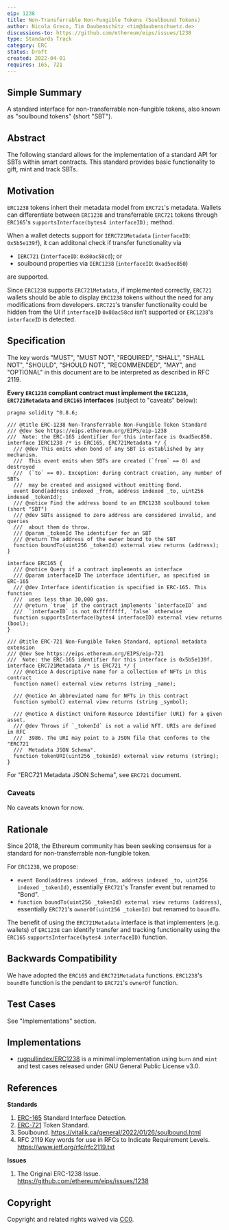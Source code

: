 ```yaml
---
eip: 1238
title: Non-Transferrable Non-Fungible Tokens (Soulbound Tokens)
author: Nicola Greco, Tim Daubenschütz <tim@daubenschuetz.de>
discussions-to: https://github.com/ethereum/eips/issues/1238
type: Standards Track
category: ERC
status: Draft
created: 2022-04-01
requires: 165, 721
---
```


## Simple Summary

A standard interface for non-transferrable non-fungible tokens, also known as
"soulbound tokens" (short "SBT").

## Abstract

The following standard allows for the implementation of a standard API for SBTs
within smart contracts. This standard provides basic functionality to gift,
mint and track SBTs.

## Motivation

`ERC1238` tokens inhert their metadata model from `ERC721`'s metadata. Wallets
can differentiate between `ERC1238` and transferrable `ERC721` tokens through
`ERC165`'s `supportsInterface(bytes4 interfaceID);` method.

When a wallet detects support for `IERC721Metadata` (`interfaceID`:
`0x5b5e139f`), it can additonal check if transfer functionality via

- `IERC721` (`interfaceID`: `0x80ac58cd`); or
- soulbound properties via `IERC1238` (`interfaceID`: `0xad5ec850`)

are supported.

Since `ERC1238` supports `ERC721Metadata`, if implemented correctly, `ERC721` wallets
should be able to display `ERC1238` tokens without the need for any modifications
from developers. `ERC721`'s transfer functionality could be hidden from the UI if
`interfaceID` `0x80ac58cd` isn't supported or `ERC1238`'s `interfaceID` is
detected.

## Specification

The key words "MUST", "MUST NOT", "REQUIRED", "SHALL", "SHALL NOT", "SHOULD",
"SHOULD NOT", "RECOMMENDED", "MAY", and "OPTIONAL" in this document are to be
interpreted as described in RFC 2119.

**Every `ERC1238` compliant contract must implement the `ERC1238`,
`ERC721Metadata` and `ERC165` interfaces** (subject to "caveats" below):

```solidity
pragma solidity ^0.8.6;

/// @title ERC-1238 Non-Transferrable Non-Fungible Token Standard
/// @dev See https://eips.ethereum.org/EIPS/eip-1238
///  Note: the ERC-165 identifier for this interface is 0xad5ec850.
interface IERC1238 /* is ERC165, ERC721Metadata */ {
  /// @dev This emits when bond of any SBT is established by any mechanism.
  ///  This event emits when SBTs are created (`from` == 0) and destroyed
  ///  (`to` == 0). Exception: during contract creation, any number of SBTs
  ///  may be created and assigned without emitting Bond.
  event Bond(address indexed _from, address indexed _to, uint256 indexed _tokenId);
  /// @notice Find the address bound to an ERC1238 soulbound token (short "SBT")
  /// @dev SBTs assigned to zero address are considered invalid, and queries
  ///  about them do throw.
  /// @param _tokenId The identifier for an SBT
  /// @return The address of the owner bound to the SBT
  function boundTo(uint256 _tokenId) external view returns (address);
}

interface ERC165 {
  /// @notice Query if a contract implements an interface
  /// @param interfaceID The interface identifier, as specified in ERC-165
  /// @dev Interface identification is specified in ERC-165. This function
  ///  uses less than 30,000 gas.
  /// @return `true` if the contract implements `interfaceID` and
  ///  `interfaceID` is not 0xffffffff, `false` otherwise
  function supportsInterface(bytes4 interfaceID) external view returns (bool);
}

/// @title ERC-721 Non-Fungible Token Standard, optional metadata extension
/// @dev See https://eips.ethereum.org/EIPS/eip-721
///  Note: the ERC-165 identifier for this interface is 0x5b5e139f.
interface ERC721Metadata /* is ERC721 */ {
  /// @notice A descriptive name for a collection of NFTs in this contract
  function name() external view returns (string _name);

  /// @notice An abbreviated name for NFTs in this contract
  function symbol() external view returns (string _symbol);

  /// @notice A distinct Uniform Resource Identifier (URI) for a given asset.
  /// @dev Throws if `_tokenId` is not a valid NFT. URIs are defined in RFC
  ///  3986. The URI may point to a JSON file that conforms to the "ERC721
  ///  Metadata JSON Schema".
  function tokenURI(uint256 _tokenId) external view returns (string);
}
```

For "ERC721 Metadata JSON Schema", see `ERC721` document.

### Caveats

No caveats known for now.

## Rationale

Since 2018, the Ethereum community has been seeking consensus for a standard
for non-transferrable non-fungible token.

For `ERC1238`, we propose:

- `event Bond(address indexed _from, address indexed _to, uint256 indexed _tokenId)`, essentially `ERC721`'s Transfer event but renamed to "Bond".
- `function boundTo(uint256 _tokenId) external view returns (address)`,
  essentially `ERC721`'s `ownerOf(uint256 _tokenId)` but renamed to `boundTo`.

The benefit of using the `ERC721Metadata` interface is that implementers (e.g.
wallets) of `ERC1238` can identify transfer and tracking functionality using the
`ERC165` `supportsInterface(bytes4 interfaceID)` function.

## Backwards Compatibility

We have adopted the `ERC165` and `ERC721Metadata` functions. `ERC1238`'s
`boundTo` function is the pendant to `ERC721`'s `ownerOf` function.

## Test Cases

See "Implementations" section.

## Implementations

- [rugpullindex/ERC1238](https://github.com/rugpullindex/ERC1238) is a minimal
  implementation using `burn` and `mint` and test cases released under GNU
  General Public License v3.0.

## References

**Standards**

1. [ERC-165](./eip-165.md) Standard Interface Detection.
1. [ERC-721](https://github.com/ethereum/EIPs/issues/721) Token Standard.
1. Soulbound. https://vitalik.ca/general/2022/01/26/soulbound.html
1. RFC 2119 Key words for use in RFCs to Indicate Requirement Levels. https://www.ietf.org/rfc/rfc2119.txt

**Issues**

1. The Original ERC-1238 Issue. https://github.com/ethereum/eips/issues/1238

## Copyright

Copyright and related rights waived via [CC0](https://creativecommons.org/publicdomain/zero/1.0/).
